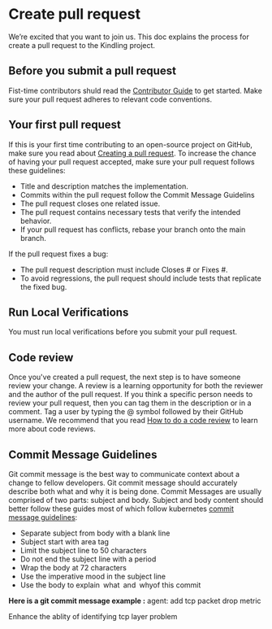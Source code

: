 # **Create pull request**
We’re excited that you want to join us. This doc explains the process for create a pull request to the Kindling project.
​

## **Before you submit a pull request**
Fist-time contributors shuld read the [Contributor Guide](https://github.com/Kindling-project/kindling/CONTRIBUTING.md) to get started.
Make sure your pull request adheres to relevant code conventions.

## Your first pull request
If this is your first time contributing to an open-source project on GitHub, make sure you read about [Creating a pull request](https://github.com/Kindling-project/kindling/contribute/creating-a-pull-request).
To increase the chance of having your pull request accepted, make sure your pull request follows these guidelines:

- Title and description matches the implementation.
- Commits within the pull request follow the Commit Message Guidelins
- The pull request closes one related issue.
- The pull request contains necessary tests that verify the intended behavior.
- If your pull request has conflicts, rebase your branch onto the main branch.

If the pull request fixes a bug:

- The pull request description must include Closes #<issue number> or Fixes #<issue number>.
- To avoid regressions, the pull request should include tests that replicate the fixed bug.
## **Run Local Verifications**


You must  run local verifications before you submit your pull request.

## Code review
Once you've created a pull request, the next step is to have someone review your change. A review is a learning opportunity for both the reviewer and the author of the pull request.
If you think a specific person needs to review your pull request, then you can tag them in the description or in a comment. Tag a user by typing the @ symbol followed by their GitHub username.
We recommend that you read [How to do a code review](https://google.github.io/eng-practices/review/reviewer/) to learn more about code reviews.
​

## **Commit Message Guidelines**
Git commit message is the best way to communicate context about a change to fellow developers. Git commit message should accurately describe both what and why it is being done. Commit Messages are usually comprised of two parts: subject and body. Subject and body content should better follow these guides most of which follow kubernetes [commit message guidelines](https://github.com/kubernetes/community/blob/master/contributors/guide/pull-requests.md):

+ Separate subject from body with a blank line 
+ Subject start with area tag
+ Limit the subject line to 50 characters
+ Do not end the subject line with a period
+ Wrap the body at 72 characters
+ Use the imperative mood in the subject line
+ Use the body to explain what and whyof this commit
  ​

**Here is a git commit message example :**
agent: add tcp packet drop metric

Enhance the ablity of identifying tcp layer problem
​









